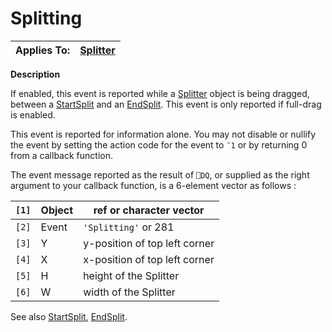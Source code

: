 




<h1 class="heading"><span class="name">Splitting</span></h1>

| Applies To: | [Splitter](../a-z/splitter.md) |
| --- | ---  |


**Description**


If enabled, this event is reported while a [Splitter](../a-z/splitter.md) object is being dragged, between a [StartSplit](../a-z/startsplit.md) and an [EndSplit](../a-z/endsplit.md). This event is only reported if full-drag is enabled.


This event is reported for information alone. You may not disable or nullify the event by setting the action code for the event to `¯1` or by returning 0 from a callback function.


The event message reported as the result of `⎕DQ`, or supplied as the right argument to your callback function, is a 6-element vector as follows :


| `[1]` | Object | ref or character vector |
| --- | --- | ---  |
| `[2]` | Event | `'Splitting'` or 281 |
| `[3]` | Y | y-position of top left corner |
| `[4]` | X | x-position of top left corner |
| `[5]` | H | height of the Splitter |
| `[6]` | W | width of the Splitter |


See also [StartSplit](../a-z/startsplit.md), [EndSplit](../a-z/endsplit.md).



